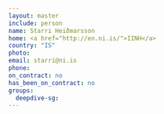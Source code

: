 ```yaml
---
layout: master
include: person
name: Starri Heiðmarsson
home: <a href="http://en.ni.is/">IINH</a>
country: "IS"
photo:
email: starri@ni.is
phone:
on_contract: no
has_been_on_contract: no
groups:
  deepdive-sg:
---
```

